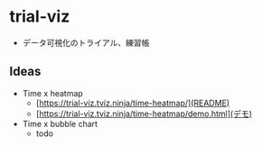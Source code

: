 # trial-viz

* データ可視化のトライアル、練習帳

## Ideas

* Time x heatmap
  * [https://trial-viz.tviz.ninja/time-heatmap/](README)
  * [https://trial-viz.tviz.ninja/time-heatmap/demo.html](デモ)
* Time x bubble chart
  * todo
